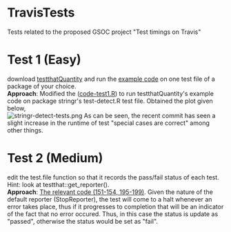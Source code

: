 # TravisTests

Tests related to the proposed GSOC project "Test timings on Travis"

# Test 1 (Easy)
download <a href = https://github.com/tdhock/testthatQuantity>testthatQuantity</a> and run the <a href = https://github.com/tdhock/testthatQuantity/blob/master/R/testthatQuantity.R#L99-L126>example code</a> 
on one test file of a package of your choice.
<br>
<b>Approach</b>: Modified the (<a href="https://github.com/da-ta-vinci21/TravisTests/blob/master/test1.R#L99-L126">code-test1.R</a>) to run testthatQuantity's example code on package stringr's test-detect.R test file.
Obtained the plot given below, <br>
![stringr-detect-tests.png](string-detect-tests.png)
As can be seen, the recent commit has seen a slight increase in the runtime of test "special cases are correct" among other things. 

# Test 2 (Medium)
edit the test.file function so that it records the pass/fail status of each test. 
Hint: look at testthat::get_reporter().
<br>
<b>Approach</b>: <a href = "https://github.com/da-ta-vinci21/TravisTests/blob/master/test2.R#L151-L154">The relevant code (151-154, 195-199)</a>. 
Given the nature of the default reporter (StopReporter), the test will come to a halt whenever
an error takes place, thus if it progresses to completion that will be an indicator of the fact that no error
occured. Thus, in this case the status is update as "passed", otherwise the status would be set as "fail".





